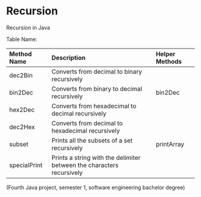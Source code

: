 # Recursion
Recursion in Java

Table Name:

| Method Name                    | Description                                                           | Helper Methods              |
|:-------------------------------|:----------------------------------------------------------------------|:----------------------------|
| dec2Bin                        | Converts from decimal to binary recursively                           |                             |
| bin2Dec                        | Converts from binary to decimal recursively                           | bin2Dec                     |
| hex2Dec                        | Converts from hexadecimal to decimal recursively                      |                             |
| dec2Hex                        | Converts from decimal to hexadecimal recursively                      |                             |
| subset                         | Prints all the subsets of a set recursively                           | printArray                  |
| specialPrint                   | Prints a string with the delimiter between the characters recursively |                             |

(Fourth Java project, semester 1, software engineering bachelor degree)

